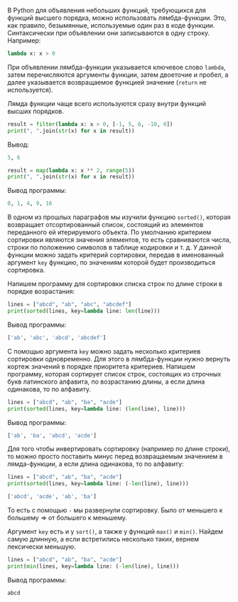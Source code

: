 В Python для объявления небольших функций, требующихся для функций высшего порядка, можно использовать лямбда-функции. Это, как правило, безымянные, используемые один раз в коде функции. Синтаксически при объявлении они записываются в одну строку. Например:

```python 
lambda x: x > 0
```
При объявлении лямбда-функции указывается ключевое слово `lambda`, затем перечисляются аргументы функции, затем двоеточие и пробел, а далее указывается возвращаемое функцией значение (`return` не используется).

Лямда функции чаще всего используются сразу внутри функций высших порядков.
```python
result = filter(lambda x: x > 0, [-1, 5, 6, -10, 0])
print(", ".join(str(x) for x in result))
```
Вывод:
```python
5, 6
```

```python
result = map(lambda x: x ** 2, range(5))
print(", ".join(str(x) for x in result))
```

Вывод программы:

```python
0, 1, 4, 9, 16
```

В одном из прошлых параграфов мы изучили функцию `sorted()`, которая возвращает отсортированный список, состоящий из элементов переданного ей итерируемого объекта. По умолчанию критерием сортировки являются значения элементов, то есть сравниваются числа, строки по положению символов в таблице кодировки и т. д. У данной функции можно задать критерий сортировки, передав в именованный аргумент `key` функцию, по значениям которой будет производиться сортировка.

Напишем программу для сортировки списка строк по длине строки в порядке возрастания:

```python
lines = ["abcd", "ab", "abc", "abcdef"]
print(sorted(lines, key=lambda line: len(line)))
```

Вывод программы:

```python
['ab', 'abc', 'abcd', 'abcdef']
```

С помощью аргумента `key` можно задать несколько критериев сортировки одновременно. Для этого в лямбда-функции нужно вернуть кортеж значений в порядке приоритета критериев. Напишем программу, которая сортирует список строк, состоящих из строчных букв латинского алфавита, по возрастанию длины, а если длина одинакова, то по алфавиту.

```python
lines = ["abcd", "ab", "ba", "acde"]
print(sorted(lines, key=lambda line: (len(line), line)))
```

Вывод программы:
```python
['ab', 'ba', 'abcd', 'acde']
```
Для того чтобы инвертировать сортировку (например по длине строки), то можно просто поставить минус перед возвращаемым значением в лямда-функции, а если длина одинакова, то по алфавиту:
```python
lines = ["abcd", "ab", "ba", "acde"]
print(sorted(lines, key=lambda line: (-len(line), line)))
```

```python
['abcd', 'acde', 'ab', 'ba']
```
То есть с помощью `-` мы развернули сортировку. Было от меньшего к большему => от большего к меньшему.

Аргумент `key` есть и у `sort()`, а также у функций `max()` и `min()`. Найдем самую длинную, а если встретились несколько таких, вернем лексически меньшую.
```python
lines = ["abcd", "ab", "ba", "acde"]
print(min(lines, key=lambda line: (-len(line), line)))
```

Вывод программы:

```python
abcd
```
